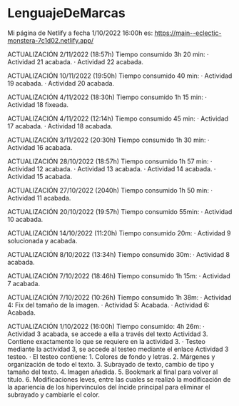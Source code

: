 # LenguajeDeMarcas

Mi página de Netlify a fecha 1/10/2022 16:00h es: https://main--eclectic-monstera-7c1d02.netlify.app/

ACTUALIZACIÓN 2/11/2022 (18:57h) Tiempo consumido 3h 20 min:
    · Actividad 21 acabada.
    · Actividad 22 acabada.

ACTUALIZACIÓN 10/11/2022 (19:50h) Tiempo consumido 40 min:
    · Actividad 19 acabada.
    · Actividad 20 acabada.

ACTUALIZACIÓN 4/11/2022 (18:30h) Tiempo consumido 1h 15 min:
    · Actividad 18 fixeada.

ACTUALIZACIÓN 4/11/2022 (12:14h) Tiempo consumido 45 min:
    · Actividad 17 acabada.
    · Actividad 18 acabada.

ACTUALIZACIÓN 3/11/2022 (20:30h) Tiempo consumido 1h 30 min:
    · Actividad 16 acabada.

ACTUALIZACIÓN 28/10/2022 (18:57h) Tiempo consumido 1h 57 min:
    · Actividad 12 acabada.
    · Actividad 13 acabada.
    · Actividad 14 acabada.
    · Actividad 15 acabada.

ACTUALIZACIÓN 27/10/2022 (2040h) Tiempo consumido 1h 50 min:
    · Actividad 11 acabada.

ACTUALIZACIÓN 20/10/2022 (19:57h) Tiempo consumido 55min:
    · Actividad 10 acabada.

ACTUALIZACIÓN 14/10/2022 (11:20h) Tiempo consumido 20m:
    · Actividad 9 solucionada y acabada.

ACTUALIZACIÓN 8/10/2022 (13:34h) Tiempo consumido 30m:
    · Actividad 8 acabada.

ACTUALIZACIÓN 7/10/2022 (18:46h) Tiempo consumido 1h 15m:
    · Actividad 7 acabada.

ACTUALIZACIÓN 7/10/2022 (10:26h) Tiempo consumido 1h 38m:
    · Actividad 4: Fix del tamaño de la imagen.
    · Actividad 5: Acabada.
    · Actividad 6: Acabada.

ACTUALIZACIÓN 1/10/2022 (16:00h) Tiempo consumido: 4h 26m: 
    · Actividad 3 acabada, se accede a ella a través del texto Actividad 3. Contiene exactamente lo que se requiere en la actividad 3.
    · Testeo mediante la actividad 3, se accede al testeo mediante el enlace Actividad 3 testeo.
    · El testeo contiene:
        1. Colores de fondo y letras.
        2. Márgenes y organización de todo el texto.
        3. Subrayado de texto, cambio de tipo y tamaño del texto.
        4. Imagen añadida.
        5. Bookmark al final para volver al título.
        6. Modificaciones leves, entre las cuales se realizó la modificación de la apariencia de los hipervínculos del íncide principal para eliminar el subrayado y cambiarle el color.
